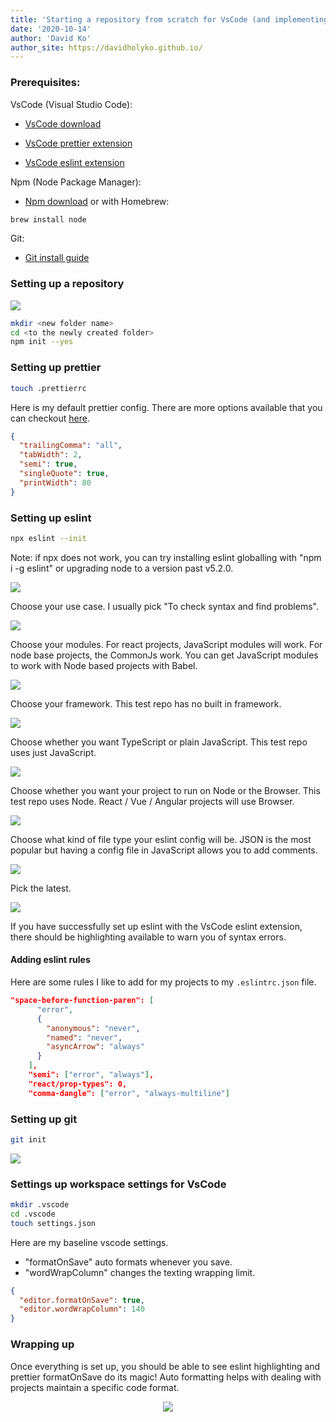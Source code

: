 ```yaml
---
title: 'Starting a repository from scratch for VsCode (and implementing eslint, prettier, and git!)'
date: '2020-10-14'
author: 'David Ko'
author_site: https://davidholyko.github.io/
---
```


### Prerequisites:

VsCode (Visual Studio Code):

- [VsCode download](https://code.visualstudio.com/)

* [VsCode prettier extension](https://marketplace.visualstudio.com/items?itemName=esbenp.prettier-vscode)

* [VsCode eslint extension](https://marketplace.visualstudio.com/items?itemName=dbaeumer.vscode-eslint)

Npm (Node Package Manager):

- [Npm download](https://nodejs.org/en/)
  or with Homebrew:

```bash
brew install node
```

Git:

- [Git install guide](https://git-scm.com/book/en/v2/Getting-Started-Installing-Git)

### Setting up a repository

![](./1-making-folders.png)

```bash
mkdir <new folder name>
cd <to the newly created folder>
npm init --yes
```

### Setting up prettier

```bash
touch .prettierrc
```

Here is my default prettier config. There are more options available that you can checkout [here](https://prettier.io/docs/en/options.html).

```json
{
  "trailingComma": "all",
  "tabWidth": 2,
  "semi": true,
  "singleQuote": true,
  "printWidth": 80
}
```

### Setting up eslint

```bash
npx eslint --init
```

Note: if npx does not work, you can try installing eslint globalling with "npm i -g eslint" or upgrading node to a version past v5.2.0.

![](./2-eslint-init.png)

Choose your use case. I usually pick "To check syntax and find problems".

![](./3-eslint-modules.png)

Choose your modules. For react projects, JavaScript modules will work. For node base projects, the CommonJs work. You can get JavaScript modules to work with Node based projects with Babel.

![](./4-eslint-framework.png)

Choose your framework. This test repo has no built in framework.

![](./5-eslint-ts.png)

Choose whether you want TypeScript or plain JavaScript. This test repo uses just JavaScript.

![](./6-eslint-browser-node.png)

Choose whether you want your project to run on Node or the Browser. This test repo uses Node. React / Vue / Angular projects will use Browser.

![](./7-eslint-config-file-type.png)

Choose what kind of file type your eslint config will be. JSON is the most popular but having a config file in JavaScript allows you to add comments.

![](./8-eslint-latest.png)

Pick the latest.

![](./9-eslint-sanity-check.png)

If you have successfully set up eslint with the VsCode eslint extension, there should be highlighting available to warn you of syntax errors.

#### Adding eslint rules

Here are some rules I like to add for my projects to my `.eslintrc.json` file.

```json
"space-before-function-paren": [
      "error",
      {
        "anonymous": "never",
        "named": "never",
        "asyncArrow": "always"
      }
    ],
    "semi": ["error", "always"],
    "react/prop-types": 0,
    "comma-dangle": ["error", "always-multiline"]
```

### Setting up git

```bash
git init
```

![](./10-git-init.png)

### Settings up workspace settings for VsCode

```bash
mkdir .vscode
cd .vscode
touch settings.json
```

Here are my baseline vscode settings.

- "formatOnSave" auto formats whenever you save.
- "wordWrapColumn" changes the texting wrapping limit.

```json
{
  "editor.formatOnSave": true,
  "editor.wordWrapColumn": 140
}
```

### Wrapping up

Once everything is set up, you should be able to see eslint highlighting and prettier formatOnSave do its magic! Auto formatting helps with dealing with projects maintain a specific code format.

<div style="text-align: center;">
  <img src="./auto-save.gif">
<div>
